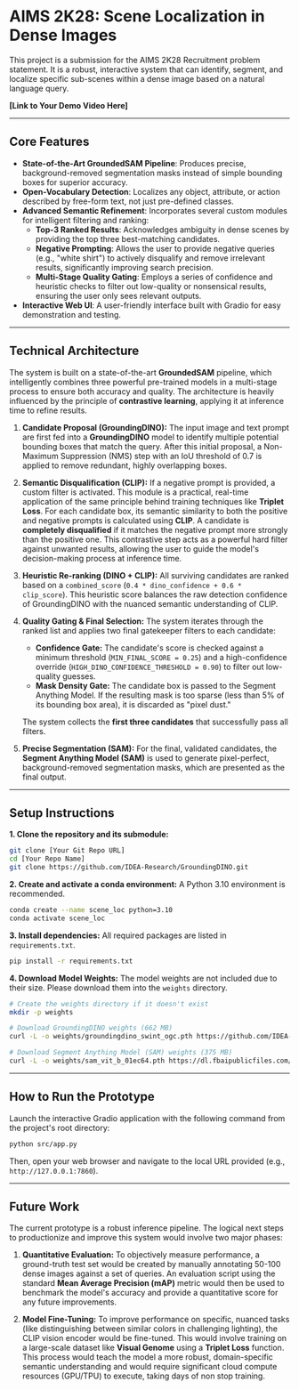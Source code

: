 # AIMS 2K28: Scene Localization in Dense Images

This project is a submission for the AIMS 2K28 Recruitment problem statement. It is a robust, interactive system that can identify, segment, and localize specific sub-scenes within a dense image based on a natural language query.

**[Link to Your Demo Video Here]**

---

## Core Features

-   **State-of-the-Art GroundedSAM Pipeline**: Produces precise, background-removed segmentation masks instead of simple bounding boxes for superior accuracy.
-   **Open-Vocabulary Detection**: Localizes any object, attribute, or action described by free-form text, not just pre-defined classes.
-   **Advanced Semantic Refinement**: Incorporates several custom modules for intelligent filtering and ranking:
    -   **Top-3 Ranked Results**: Acknowledges ambiguity in dense scenes by providing the top three best-matching candidates.
    -   **Negative Prompting**: Allows the user to provide negative queries (e.g., "white shirt") to actively disqualify and remove irrelevant results, significantly improving search precision.
    -   **Multi-Stage Quality Gating**: Employs a series of confidence and heuristic checks to filter out low-quality or nonsensical results, ensuring the user only sees relevant outputs.
-   **Interactive Web UI**: A user-friendly interface built with Gradio for easy demonstration and testing.

---

## Technical Architecture

The system is built on a state-of-the-art **GroundedSAM** pipeline, which intelligently combines three powerful pre-trained models in a multi-stage process to ensure both accuracy and quality. The architecture is heavily influenced by the principle of **contrastive learning**, applying it at inference time to refine results.

1.  **Candidate Proposal (GroundingDINO):** The input image and text prompt are first fed into a **GroundingDINO** model to identify multiple potential bounding boxes that match the query. After this initial proposal, a Non-Maximum Suppression (NMS) step with an IoU threshold of 0.7 is applied to remove redundant, highly overlapping boxes.

2.  **Semantic Disqualification (CLIP):** If a negative prompt is provided, a custom filter is activated. This module is a practical, real-time application of the same principle behind training techniques like **Triplet Loss**. For each candidate box, its semantic similarity to both the positive and negative prompts is calculated using **CLIP**. A candidate is **completely disqualified** if it matches the negative prompt more strongly than the positive one. This contrastive step acts as a powerful hard filter against unwanted results, allowing the user to guide the model's decision-making process at inference time.

3.  **Heuristic Re-ranking (DINO + CLIP):** All surviving candidates are ranked based on a `combined_score` (`0.4 * dino_confidence + 0.6 * clip_score`). This heuristic score balances the raw detection confidence of GroundingDINO with the nuanced semantic understanding of CLIP.

4.  **Quality Gating & Final Selection:** The system iterates through the ranked list and applies two final gatekeeper filters to each candidate:
    -   **Confidence Gate:** The candidate's score is checked against a minimum threshold (`MIN_FINAL_SCORE = 0.25`) and a high-confidence override (`HIGH_DINO_CONFIDENCE_THRESHOLD = 0.90`) to filter out low-quality guesses.
    -   **Mask Density Gate:** The candidate box is passed to the Segment Anything Model. If the resulting mask is too sparse (less than 5% of its bounding box area), it is discarded as "pixel dust."
    
    The system collects the **first three candidates** that successfully pass all filters.

5.  **Precise Segmentation (SAM):** For the final, validated candidates, the **Segment Anything Model (SAM)** is used to generate pixel-perfect, background-removed segmentation masks, which are presented as the final output.

---

## Setup Instructions

**1. Clone the repository and its submodule:**
```bash
git clone [Your Git Repo URL]
cd [Your Repo Name]
git clone https://github.com/IDEA-Research/GroundingDINO.git
```

**2. Create and activate a conda environment:**
A Python 3.10 environment is recommended.
```bash
conda create --name scene_loc python=3.10
conda activate scene_loc
```

**3. Install dependencies:**
All required packages are listed in `requirements.txt`.
```bash
pip install -r requirements.txt
```

**4. Download Model Weights:**
The model weights are not included due to their size. Please download them into the `weights` directory.
```bash
# Create the weights directory if it doesn't exist
mkdir -p weights

# Download GroundingDINO weights (662 MB)
curl -L -o weights/groundingdino_swint_ogc.pth https://github.com/IDEA-Research/GroundingDINO/releases/download/v0.1.0-alpha/groundingdino_swint_ogc.pth

# Download Segment Anything Model (SAM) weights (375 MB)
curl -L -o weights/sam_vit_b_01ec64.pth https://dl.fbaipublicfiles.com/segment_anything/sam_vit_b_01ec64.pth
```

---

## How to Run the Prototype

Launch the interactive Gradio application with the following command from the project's root directory:

```bash
python src/app.py
```
Then, open your web browser and navigate to the local URL provided (e.g., `http://127.0.0.1:7860`).

---

## Future Work

The current prototype is a robust inference pipeline. The logical next steps to productionize and improve this system would involve two major phases:

1.  **Quantitative Evaluation:** To objectively measure performance, a ground-truth test set would be created by manually annotating 50-100 dense images against a set of queries. An evaluation script using the standard **Mean Average Precision (mAP)** metric would then be used to benchmark the model's accuracy and provide a quantitative score for any future improvements.

2.  **Model Fine-Tuning:** To improve performance on specific, nuanced tasks (like distinguishing between similar colors in challenging lighting), the CLIP vision encoder would be fine-tuned. This would involve training on a large-scale dataset like **Visual Genome** using a **Triplet Loss** function. This process would teach the model a more robust, domain-specific semantic understanding and would require significant cloud compute resources (GPU/TPU) to execute, taking days of non stop training.